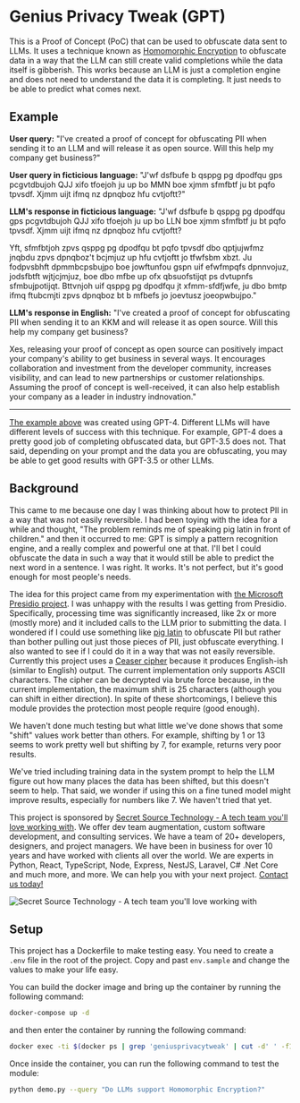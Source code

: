 # Genius Privacy Tweak (GPT)

This is a Proof of Concept (PoC) that can be used to obfuscate data sent to LLMs. It uses a technique known as [Homomorphic Encryption](https://en.wikipedia.org/wiki/Homomorphic_encryption) to obfuscate data in a way that the LLM can still create valid completions while the data itself is gibberish. This works because an LLM is just a completion engine and does not need to understand the data it is completing. It just needs to be able to predict what comes next.

## Example

**User query:** "I've created a proof of concept for obfuscating PII when sending it to an LLM and will release it as open source. Will this help my company get business?"

**User query in ficticious language:** "J'wf dsfbufe b qsppg pg dpodfqu gps pcgvtdbujoh QJJ xifo tfoejoh ju up bo MMN boe xjmm sfmfbtf ju bt pqfo tpvsdf. Xjmm uijt ifmq nz dpnqboz hfu cvtjoftt?"

**LLM's response in ficticious language:** "J'wf dsfbufe b qsppg pg dpodfqu gps pcgvtdbujoh QJJ xifo tfoejoh ju up bo LLN boe xjmm sfmfbtf ju bt pqfo tpvsdf. Xjmm uijt ifmq nz dpnqboz hfu cvtjoftt?

Yft, sfmfbtjoh zpvs qsppg pg dpodfqu bt pqfo tpvsdf dbo qptjujwfmz jnqbdu zpvs dpnqboz't bcjmjuz up hfu cvtjoftt jo tfwfsbm xbzt. Ju fodpvsbhft dpmmbcpsbujpo boe jowftunfou gspn uif efwfmpqfs dpnnvojuz, jodsfbtft wjtjcjmjuz, boe dbo mfbe up ofx qbsuofstijqt ps dvtupnfs sfmbujpotijqt. Bttvnjoh uif qsppg pg dpodfqu jt xfmm-sfdfjwfe, ju dbo bmtp ifmq ftubcmjti zpvs dpnqboz bt b mfbefs jo joevtusz joeopwbujpo."

**LLM's response in English:** "I've created a proof of concept for obfuscating PII when sending it to an KKM and will release it as open source. Will this help my company get business?

Xes, releasing your proof of concept as open source can positively impact your company's ability to get business in several ways. It encourages collaboration and investment from the developer community, increases visibility, and can lead to new partnerships or customer relationships. Assuming the proof of concept is well-received, it can also help establish your company as a leader in industry indnovation."

----

[The example above](https://smith.langchain.com/o/c387066c-ee5a-45cd-b28e-dea082a580fc/projects/p/6a72d874-d629-42b8-bb6d-e9b1da9415e2/r/f62cd696-7e13-4deb-89eb-59a041d9b03a?trace_id=dafe9ee7-b482-4609-b20b-f7d4a62c29b0&start_time=2024-02-05T10:26:30.827404) was created using GPT-4. Different LLMs will have different levels of success with this technique. For example, GPT-4 does a pretty good job of completing obfuscated data, but GPT-3.5 does not. That said, depending on your prompt and the data you are obfuscating, you may be able to get good results with GPT-3.5 or other LLMs.

## Background

This came to me because one day I was thinking about how to protect PII in a way that was not easily reversible. I had been toying with the idea for a while and thought, "The problem reminds me of speaking pig latin in front of children." and then it occurred to me: GPT is simply a pattern recognition engine, and a really complex and powerful one at that. I'll bet I could obfuscate the data in such a way that it would still be able to predict the next word in a sentence. I was right. It works. It's not perfect, but it's good enough for most people's needs.

The idea for this project came from my experimentation with [the Microsoft Presidio project](https://python.langchain.com/docs/guides/privacy/presidio_data_anonymization/reversible). I was unhappy with the results I was getting from Presidio. Specifically, processing time was significantly increased, like 2x or more (mostly more) and it included calls to the LLM prior to submitting the data. I wondered if I could use something like [pig latin](https://en.wikipedia.org/wiki/Pig_Latin) to obfuscate PII but rather than bother pulling out just those pieces of PII, just obfuscate everything. I also wanted to see if I could do it in a way that was not easily reversible. Currently this project uses a [Ceaser cipher](https://en.wikipedia.org/wiki/Caesar_cipher) because it produces English-ish (similar to English) output. The current implementation only supports ASCII characters. The cipher can be decrypted via brute force because, in the current implementation, the maximum shift is 25 characters (although you can shift in either direction). In spite of these shortcomings, I believe this module provides the protection most people require (good enough).

We haven't done much testing but what little we've done shows that some "shift" values work better than others. For example, shifting by 1 or 13 seems to work pretty well but shifting by 7, for example, returns very poor results.

We've tried including training data in the system prompt to help the LLM figure out how many places the data has been shifted, but this doesn't seem to help. That said, we wonder if using this on a fine tuned model might improve results, especially for numbers like 7. We haven't tried that yet.

This project is sponsored by [Secret Source Technology - A tech team you'll love working with](https://www.secret-source.eu/). We offer dev team augmentation, custom software development, and consulting services. We have a team of 20+ developers, designers, and project managers. We have been in business for over 10 years and have worked with clients all over the world. We are experts in Python, React, TypeScript, Node, Express, NestJS, Laravel, C# .Net Core and much more, and more. We can help you with your next project. [Contact us today!](https://www.secret-source.eu/connect/)

![Secret Source Technology - A tech team you'll love working with](https://media.licdn.com/dms/image/D4D16AQGH4LVPJ5oboQ/profile-displaybackgroundimage-shrink_350_1400/0/1688397476732?e=1712188800&v=beta&t=lFnHVi7IDnSsCPdA64nD54zuRFZVYMZ0fGGrf12U1ks)

## Setup

This project has a Dockerfile to make testing easy. You need to create a `.env` file in the root of the project. Copy and past `env.sample` and change the values to make your life easy.

You can build the docker image and bring up the container by running the following command:

```bash
docker-compose up -d
```

and then enter the container by running the following command:

```bash
docker exec -ti $(docker ps | grep 'geniusprivacytweak' | cut -d' ' -f1) /bin/bash
```

Once inside the container, you can run the following command to test the module:

```bash
python demo.py --query "Do LLMs support Homomorphic Encryption?"
```

